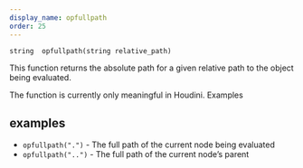 ```yaml
---
display_name: opfullpath
order: 25
---
```

`string  opfullpath(string relative_path)`

This function returns the absolute path for a given relative path to the object being evaluated.

The function is currently only meaningful in Houdini.
Examples

## examples

- `opfullpath(".")` - The full path of the current node being evaluated
- `opfullpath("..")` - The full path of the current node’s parent
